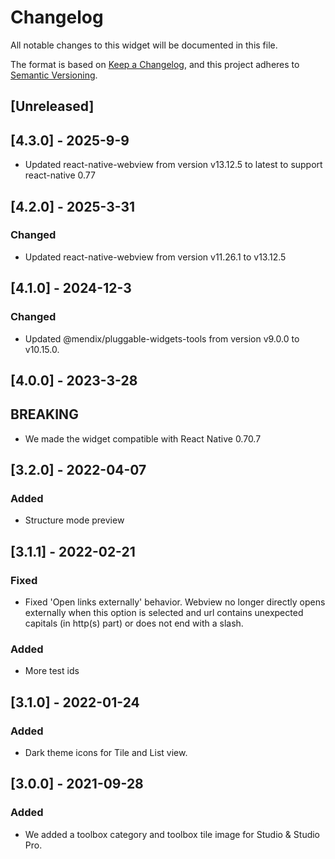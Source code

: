 # Changelog

All notable changes to this widget will be documented in this file.

The format is based on [Keep a Changelog](https://keepachangelog.com/en/1.0.0/), and this project adheres to [Semantic Versioning](https://semver.org/spec/v2.0.0.html).

## [Unreleased]

## [4.3.0] - 2025-9-9

-   Updated react-native-webview from version v13.12.5 to latest to support react-native 0.77

## [4.2.0] - 2025-3-31

### Changed

-   Updated react-native-webview from version v11.26.1 to v13.12.5

## [4.1.0] - 2024-12-3

### Changed

-   Updated @mendix/pluggable-widgets-tools from version v9.0.0 to v10.15.0.

## [4.0.0] - 2023-3-28

## BREAKING

-   We made the widget compatible with React Native 0.70.7

## [3.2.0] - 2022-04-07

### Added

-   Structure mode preview

## [3.1.1] - 2022-02-21

### Fixed

-   Fixed 'Open links externally' behavior. Webview no longer directly opens externally when this option is selected and url contains unexpected capitals (in http(s) part) or does not end with a slash.

### Added

-   More test ids

## [3.1.0] - 2022-01-24

### Added

-   Dark theme icons for Tile and List view.

## [3.0.0] - 2021-09-28

### Added

-   We added a toolbox category and toolbox tile image for Studio & Studio Pro.
